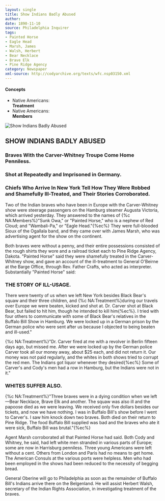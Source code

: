 ```yaml
---
layout: single
title: Show Indians Badly Abused
author: 
date: 1890-11-10
source: Philadelphia Inquirer
tags:
- Painted Horse
- Eagle Head
- Marsh, James
- Walsh, Herbert
- Bear Necklace
- Brave Elk
- Pine Ridge Agency
category: Newspaper
xml-source: http://codyarchive.org/texts/wfc.nsp03150.xml 
---
```

<div class="concepts">
    <h4>Concepts</h4>
    <div class="keywords">
        <ul>
            <li>
                <span title="NA:Treatment" style="background-color: transparent;">
                    <a title="NA:Treatment" onmouseover="highlightSpan(this.getAttribute('title'))">
                        Native Americans:
                        <br />
                        <strong>Treatment</strong>
                    </a>  
                </span>
            </li>
            <li>
                <span title="NA:Members" style="background-color: transparent;">
                    <a title="NA:Members" onmouseover="highlightSpan(this.getAttribute('title'))">
                        Native Americans:
                        <br />
                        <strong>Members</strong>
                    </a>  
                </span>
            </li>
        </ul>
    </div>
</div>

![Show Indians Badly Abused](http://codyarchive.org/figures/250/wfc.nsp03150.1.jpg "Show Indians Badly Abused")

<section class="contentside">

<h2>SHOW INDIANS BADLY ABUSED</h2>

<h3>Braves With the Carver-Whitney Troupe Come Home Penniless.</h3>

<h3>Shot at Repeatedly and Imprisoned in Germany.</h3>

<h3>Chiefs Who Arrive In New York Tell How They Were Robbed and Shamefully Ill-Treated, and Their Stories Corroborated.</h3>

Two of the Indian braves who have been in Europe with the Carver-Whitney show were steerage passengers on the Hamburg steamer Augusta Victoria, which arrived yesterday. They answered to the names of {%c NA:Members%}"Sunk Owa," or "Painted Horse," who is a nephew of Red Cloud; and "Wambali-Pa," or "Eagle Head."{%ec%} They were full-blooded Sioux of the Ogallala band, and they came over with James Marsh, who was advertising agent for the show on the continent.

Both braves were without a penny, and their entire possessions consisted of the rough shirts they wore and a railroad ticket each to Pine Ridge Agency, Dakota. "Painted Horse" said they were shamefully treated in the Carver-Whitney show, and gave an account of the ill-treatment to General O'Beirne at the Barge Office, through Rev. Father Crafts, who acted as interpreter. Substantially "Painted Horse" said:

<h3>THE STORY OF ILL-USAGE.</h3>

There were twenty of us when we left New York besides Black Bear's squaw and their three children, and {%c NA:Treatment%}during our travels over Europe we were beaten, kicked and shot at. Dr. Carver shot at Black Bear, but failed to hit him, though he intended to kill him{%ec%}. I tried with four others to communicate with some of Black Bear's relatives in the Buffalo Bill Show in Hamburg. We were locked up in a German prison by the German police who were sent after us because I objected to being beaten and ill-used."

{%c NA:Treatment%}"Dr. Carver fired at me with a revolver in Berlin fifteen days ago, but missed me. After we were locked up by the German police Carver took all our money away, about $25 each, and did not return it. Our money was not paid regularly, and the whites in both shows tried to corrupt the red men. The Indians got liquor whenever they desired{%ec%} Some of Carver's and Cody's men had a row in Hamburg, but the Indians were not in it."

<h3>WHITES SUFFER ALSO.</h3>

{%c NA:Treatment%}"Three braves were in a dying condition when we left—Bear Necklace, Brave Elk and another. The squaw was also ill and the papoose died as we were leaving. We received only five dollars besides our tickets, and now we have nothing. I was in Buffalo Bill's show before I went to Carver's. I saw him knock down two braves. Both died on their return to Pine Ridge. The food Buffalo Bill supplied was bad and the braves who ate it were sick, Buffalo Bill was brutal."{%ec%}

Agent Marsh corroborated all that Painted Horse had said. Both Cody and Whitney, he said, had left white men stranded in various parts of Europe; some are now in Harrisburg penniless. Three young Americans were left without a cent. Others from London and Paris had no means to get home. The American Consuls at the various ports were helpless. Men who had been employed in the shows had been reduced to the necessity of begging bread.

General Oberine will go to Philadelphia as soon as the remainder of Buffalo Bill's Indians arrive there on the Belgenland. He will assist Herbert Walsh, secretary of the Indian Rights Association, in investigating treatment of the braves.
</section>